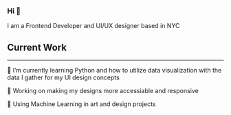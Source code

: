 ### Hi  👋

I am a Frontend Developer and UI/UX designer based in NYC 

## Current Work 
______________________________________________________________________________________

🌱 I’m currently learning Python and how to utilize data visualization with the data I gather for my UI design concepts

🔭 Working on making my designs more accessiable and responsive

🎨 Using Machine Learning in art and design projects


<!--
**nycbeardo/nycbeardo** is a ✨ _special_ ✨ repository because its `README.md` (this file) appears on your GitHub profile.

Here are some ideas to get you started:

- 🔭 I’m currently working on ...
- 🌱 I’m currently learning ...
- 👯 I’m looking to collaborate on ...
- 🤔 I’m looking for help with ...
- 💬 Ask me about ...
- 📫 How to reach me: ...
- 😄 Pronouns: ...
- ⚡ Fun fact: ...
-->
